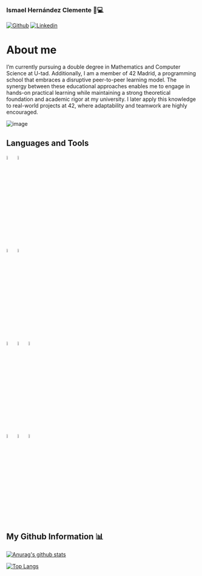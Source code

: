 ### Ismael Hernández Clemente 👋💻
[![Github](https://img.shields.io/badge/-Github-000?style=flat&logo=Github&logoColor=white)](https://github.com/ismaelucky342)
[![Linkedin](https://img.shields.io/badge/-LinkedIn-blue?style=flat&logo=Linkedin&logoColor=white)](https://www.linkedin.com/in/ismael-hernandez-2a721a266/)


# About me 

I’m currently pursuing a double degree in Mathematics and Computer Science at U-tad. Additionally, I am a member of 42 Madrid, a programming school that embraces a disruptive peer-to-peer learning model. The synergy between these educational approaches enables me to engage in hands-on practical learning while maintaining a strong theoretical foundation and academic rigor at my university. I later apply this knowledge to real-world projects at 42, where adaptability and teamwork are highly encouraged. 



![image](https://github.com/ismaelucky342/ismaelucky342/assets/153450550/64e44a75-afd4-447c-951f-35b29cdd9687)

## Languages and Tools

  <code><img width="5%" src="https://github.com/ismaelucky342/ismaelucky342/assets/153450550/e5c556b4-a10b-4681-ae27-2a3ee423bd4f"></code>
  <code><img width="5%" src="https://github.com/ismaelucky342/ismaelucky342/assets/153450550/8c0d4b04-676d-4fb5-b6cd-304c4d0e55a9"></code>
  
  <br />
  
  <code><img width="5%" src="https://github.com/ismaelucky342/ismaelucky342/assets/153450550/11de78a9-4965-4545-b83c-9933424e1e84"></code>
  <code><img width="5%" src="https://github.com/ismaelucky342/ismaelucky342/assets/153450550/54282c33-9966-490f-83ad-130ca9341fcf"></code>
  
  <br />
  
  <code><img width="5%" src="https://github.com/ismaelucky342/ismaelucky342/assets/153450550/63b2bbf8-f177-410f-ad34-1f970997e781"></code>
  <code><img width="5%" src="https://github.com/ismaelucky342/ismaelucky342/assets/153450550/aacdea5e-c951-4420-854f-2c91a0a84f69"></code>
  <code><img width="5%" src="https://github.com/ismaelucky342/ismaelucky342/assets/153450550/34d6658f-b3d1-4c86-b4d1-c5928317d6d8"></code>
  
  <br />
  
   <code><img width="5%" src="https://github.com/ismaelucky342/ismaelucky342/assets/153450550/213d9735-ae72-4b21-ac7c-3db4af8f327f"></code>
    <code><img width="5%" src="https://github.com/ismaelucky342/ismaelucky342/assets/153450550/4d046d59-cef8-4cea-a06f-cd3658de557e"></code>
     <code><img width="5%" src="https://github.com/ismaelucky342/ismaelucky342/assets/153450550/4ec23139-3673-432c-bb44-77bfcfc2099b"></code>
  
   <br /> 
</p>

## My Github Information 📊



[![Anurag's github stats](https://github-readme-stats.vercel.app/api?username=ismaelucky342&count_private=true&show_icons=true&theme=merko)](https://github.com/anuraghazra/github-readme-stats)



[![Top Langs](https://github-readme-stats.vercel.app/api/top-langs/?username=ismaelucky342&layout=compact&theme=merko&langs_count=10&hide=php,html)](https://github.com/anuraghazra/github-readme-stats)
